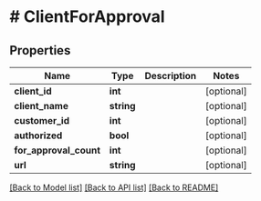 # # ClientForApproval

## Properties

Name | Type | Description | Notes
------------ | ------------- | ------------- | -------------
**client_id** | **int** |  | [optional]
**client_name** | **string** |  | [optional]
**customer_id** | **int** |  | [optional]
**authorized** | **bool** |  | [optional]
**for_approval_count** | **int** |  | [optional]
**url** | **string** |  | [optional]

[[Back to Model list]](../../README.md#models) [[Back to API list]](../../README.md#endpoints) [[Back to README]](../../README.md)
